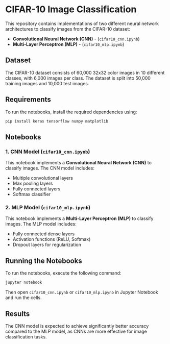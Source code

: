 # CIFAR-10 Image Classification

This repository contains implementations of two different neural network architectures to classify images from the CIFAR-10 dataset:

- **Convolutional Neural Network (CNN)** - (`cifar10_cnn.ipynb`)
- **Multi-Layer Perceptron (MLP)** - (`cifar10_mlp.ipynb`)

## Dataset
The CIFAR-10 dataset consists of 60,000 32x32 color images in 10 different classes, with 6,000 images per class. The dataset is split into 50,000 training images and 10,000 test images.

## Requirements
To run the notebooks, install the required dependencies using:

```bash
pip install keras tensorflow numpy matplotlib
```

## Notebooks
### 1. CNN Model (`cifar10_cnn.ipynb`)
This notebook implements a **Convolutional Neural Network (CNN)** to classify images. The CNN model includes:
- Multiple convolutional layers
- Max pooling layers
- Fully connected layers
- Softmax classifier

### 2. MLP Model (`cifar10_mlp.ipynb`)
This notebook implements a **Multi-Layer Perceptron (MLP)** to classify images. The MLP model includes:
- Fully connected dense layers
- Activation functions (ReLU, Softmax)
- Dropout layers for regularization

## Running the Notebooks
To run the notebooks, execute the following command:

```bash
jupyter notebook
```

Then open `cifar10_cnn.ipynb` or `cifar10_mlp.ipynb` in Jupyter Notebook and run the cells.

## Results
The CNN model is expected to achieve significantly better accuracy compared to the MLP model, as CNNs are more effective for image classification tasks.
